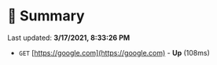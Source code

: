 # 📖 Summary
Last updated: **3/17/2021, 8:33:26 PM**

- `GET` [https://google.com](https://google.com) - **Up** (108ms)
